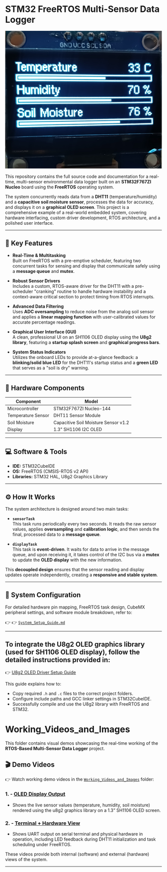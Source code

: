 # STM32 FreeRTOS Multi-Sensor Data Logger
![OLED Display Output](Source%20code%20and%20Drivers/oled_display.jpg)

This repository contains the full source code and documentation for a real-time, multi-sensor environmental data logger built on an **STM32F767ZI Nucleo** board using the **FreeRTOS** operating system.

The system concurrently reads data from a **DHT11** (temperature/humidity) and a **capacitive soil moisture sensor**, processes the data for accuracy, and displays it on a **graphical OLED screen**. This project is a comprehensive example of a real-world embedded system, covering hardware interfacing, custom driver development, RTOS architecture, and a polished user interface.

---

## 🔑 Key Features

- **Real-Time & Multitasking**  
  Built on FreeRTOS with a pre-emptive scheduler, featuring two concurrent tasks for sensing and display that communicate safely using a **message queue** and **mutex**.

- **Robust Sensor Drivers**  
  Includes a custom, RTOS-aware driver for the DHT11 with a pre-scheduler "cranking" routine to handle hardware instability and a context-aware critical section to protect timing from RTOS interrupts.

- **Advanced Data Filtering**  
  Uses **ADC oversampling** to reduce noise from the analog soil sensor and applies a **linear mapping function** with user-calibrated values for accurate percentage readings.

- **Graphical User Interface (GUI)**  
  A clean, professional UI on an SH1106 OLED display using the **U8g2 library**, featuring a **startup splash screen** and **graphical progress bars**.

- **System Status Indicators**  
  Utilizes the onboard LEDs to provide at-a-glance feedback: a **blinking/solid blue LED** for the DHT11's startup status and a **green LED** that serves as a "soil is dry" warning.

---

## 🔧 Hardware Components

| Component           | Model                                  |
|---------------------|----------------------------------------|
| Microcontroller     | STM32F767ZI Nucleo-144                 |
| Temperature Sensor  | DHT11 Sensor Module                    |
| Soil Moisture       | Capacitive Soil Moisture Sensor v1.2   |
| Display             | 1.3" SH1106 I2C OLED                   |

---

## 💻 Software & Tools

- **IDE:** STM32CubeIDE  
- **OS:** FreeRTOS (CMSIS-RTOS v2 API)  
- **Libraries:** STM32 HAL, U8g2 Graphics Library

---

## ⚙️ How It Works

The system architecture is designed around two main tasks:

- **`sensorTask`**  
  This task runs periodically every two seconds. It reads the raw sensor values, applies **oversampling** and **calibration logic**, and then sends the final, processed data to a **message queue**.

- **`displayTask`**  
  This task is **event-driven**. It waits for data to arrive in the message queue, and upon receiving it, it takes control of the I2C bus via a **mutex** to update the **OLED display** with the new information.

This **decoupled design** ensures that the sensor reading and display updates operate independently, creating a **responsive and stable system**.

---

## 📁 System Configuration

For detailed hardware pin mapping, FreeRTOS task design, CubeMX peripheral settings, and software module breakdown, refer to:

👉 👉 [`System_Setup_Guide.md`](System_Setup_Guide.md)

---
## To integrate the **U8g2 OLED graphics library** (used for SH1106 OLED display), follow the detailed instructions provided in:

👉 [U8g2 OLED Driver Setup Guide](Source%20code%20and%20Drivers/u8g2%20drivers/U8g2_Setup_Guide.md)

This guide explains how to:

- Copy required `.h` and `.c` files to the correct project folders.
- Configure include paths and GCC linker settings in STM32CubeIDE.
- Successfully compile and use the U8g2 library with FreeRTOS and STM32.
# Working_Videos_and_Images

This folder contains visual demos showcasing the real-time working of the **RTOS-Based Multi-Sensor Data Logger** project.

## 🎬 Demo Videos
👉 Watch working demo videos in the [`Working_Videos_and_Images`](./Working_Videos_and_Images) folder:
### 1. - [OLED Display Output](./Working_Videos_and_Images/oled.mp4)
- Shows the live sensor values (temperature, humidity, soil moisture) rendered using the u8g2 graphics library on a 1.3” SH1106 OLED screen.

### 2. - [Terminal + Hardware View](./Working_Videos_and_Images/Terminal+Hardware.mp4)
- Shows UART output on serial terminal and physical hardware in operation, including LED feedback during DHT11 initialization and task scheduling under FreeRTOS.

These videos provide both internal (software) and external (hardware) views of the system.

---
